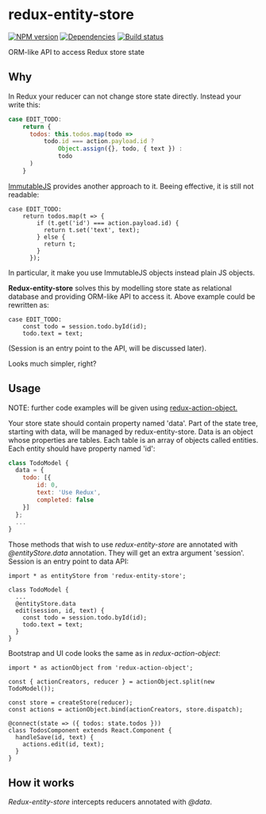 redux-entity-store
=============

[![NPM version][npm-image]][npm-url]
[![Dependencies][dependencies]][npm-url]
[![Build status][travis-image]][travis-url]

ORM-like API to access Redux store state

## Why

In Redux your reducer can not change store state directly. Instead your write this:

```javascript
case EDIT_TODO:
    return {
      todos: this.todos.map(todo =>
          todo.id === action.payload.id ?
              Object.assign({}, todo, { text }) :
              todo
      )
    }
```

[ImmutableJS](https://facebook.github.io/immutable-js/) provides another approach to it. Beeing effective, it is still not readable:

```
case EDIT_TODO:
    return todos.map(t => {
        if (t.get('id') === action.payload.id) {
          return t.set('text', text);
        } else {
          return t;
        }
      });
```

In particular, it make you use ImmutableJS objects instead plain JS objects.

**Redux-entity-store** solves this by modelling store state as relational database and providing ORM-like API to access
it. Above example could be rewritten as:

```
case EDIT_TODO:
    const todo = session.todo.byId(id);
    todo.text = text;
```

(Session is an entry point to the API, will be discussed later).

Looks much simpler, right?

## Usage

NOTE: further code examples will be given using [redux-action-object.](https://github.com/vasyas/redux-action-object)

Your store state should contain property named 'data'. Part of the state tree, starting with data, will be managed by
redux-entity-store. Data is an object whose properties are tables. Each table is an array of objects called entities.
Each entity should have property named 'id':

```javascript
class TodoModel {
  data = {
    todo: [{
        id: 0,
        text: 'Use Redux',
        completed: false
    }]
  };
  ...
}
```

Those methods that wish to use *redux-entity-store* are annotated with *@entityStore.data* annotation. They will get an
extra argument 'session'. Session is an entry point to data API:

```
import * as entityStore from 'redux-entity-store';

class TodoModel {
  ...
  @entityStore.data
  edit(session, id, text) {
    const todo = session.todo.byId(id);
    todo.text = text;
  }
}
```

Bootstrap and UI code looks the same as in *redux-action-object*:

```
import * as actionObject from 'redux-action-object';

const { actionCreators, reducer } = actionObject.split(new TodoModel());

const store = createStore(reducer);
const actions = actionObject.bind(actionCreators, store.dispatch);

@connect(state => ({ todos: state.todos }))
class TodosComponent extends React.Component {
  handleSave(id, text) {
    actions.edit(id, text);
  }
}
```

## How it works

*Redux-entity-store* intercepts reducers annotated with *@data*.


[npm-image]: https://img.shields.io/npm/v/redux-entity-store.svg?style=flat-square
[npm-url]: https://npmjs.org/package/redux-entity-store
[travis-image]: https://img.shields.io/travis/vasyas/redux-entity-store.svg?style=flat-square
[travis-url]: https://travis-ci.org/vasyas/redux-entity-store
[dependencies]: https://david-dm.org/vasyas/redux-entity-store.svg